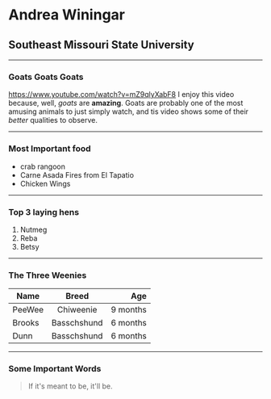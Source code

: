 # Andrea Winingar
## Southeast Missouri State University

---

### Goats Goats Goats
<https://www.youtube.com/watch?v=mZ9qlyXabF8>
I enjoy this video because, well, *goats* are **amazing**. Goats are probably one of the most amusing animals to just simply watch, and tis video shows some of their *better* qualities to observe.

---

### Most Important food
* crab rangoon
* Carne Asada Fires from El Tapatio
* Chicken Wings

---

### Top 3 laying hens
1) Nutmeg
2) Reba
3) Betsy

---

### The Three Weenies 
|Name     |Breed       |Age     |
|---------|:----------:|-------:|
|PeeWee   |Chiweenie   |9 months|
|Brooks   |Basschshund |6 months|
|Dunn     |Basschshund |6 months|

---

### Some Important Words
>If it's meant to be, it'll be. 